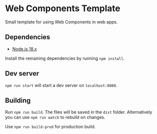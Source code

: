 # Web Components Template
Small template for using Web Components in web apps.

## Dependencies
- [Node.js 18.x](https://nodejs.org)

Install the remaining dependencies by running `npm install`.

## Dev server
`npm run start` will start a dev server on `localhost:8080`.

## Building
Run `npm run build`. The files will be saved in the `dist` folder. Alternatively you can use `npm run watch` to rebuild on changes.

Use `npm run build-prod` for production build.